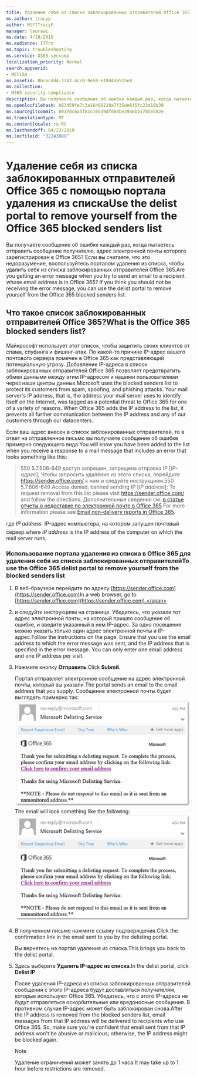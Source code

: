 ```yaml
---
title: Удаление себя из списка заблокированных отправителей Office 365 с помощью портала удаления из списка
ms.author: tracyp
author: MSFTTracyP
manager: laurawi
ms.date: 4/18/2016
ms.audience: ITPro
ms.topic: troubleshooting
ms.service: O365-seccomp
localization_priority: Normal
search.appverid:
- MET150
ms.assetid: 0bcecdd4-3343-4cc0-9e58-e19d4de515e8
ms.collection:
- M365-security-compliance
description: Вы получаете сообщение об ошибке каждый раз, когда пытаетесь отправить сообщение получателю, адрес электронной почты которого зарегистрирован в Office 365? Если вы считаете, что это недоразумение, воспользуйтесь порталом удаления из списка, чтобы удалить себя из списка заблокированных отправителей Office 365.
ms.openlocfilehash: b63459fe7c3a16486210a7f35de6f5fc23a19b30
ms.sourcegitcommit: 0017dc6a5f81c165d9dfd88be39a6bb17856582e
ms.translationtype: MT
ms.contentlocale: ru-RU
ms.lasthandoff: 04/23/2019
ms.locfileid: "32243889"
---
```

# <a name="use-the-delist-portal-to-remove-yourself-from-the-office-365-blocked-senders-list"></a><span data-ttu-id="77530-104">Удаление себя из списка заблокированных отправителей Office 365 с помощью портала удаления из списка</span><span class="sxs-lookup"><span data-stu-id="77530-104">Use the delist portal to remove yourself from the Office 365 blocked senders list</span></span>

<span data-ttu-id="77530-p102">Вы получаете сообщение об ошибке каждый раз, когда пытаетесь отправить сообщение получателю, адрес электронной почты которого зарегистрирован в Office 365? Если вы считаете, что это недоразумение, воспользуйтесь порталом удаления из списка, чтобы удалить себя из списка заблокированных отправителей Office 365.</span><span class="sxs-lookup"><span data-stu-id="77530-p102">Are you getting an error message when you try to send an email to a recipient whose email address is in Office 365? If you think you should not be receiving the error message, you can use the delist portal to remove yourself from the Office 365 blocked senders list.</span></span>
  
## <a name="what-is-the-office-365-blocked-senders-list"></a><span data-ttu-id="77530-107">Что такое список заблокированных отправителей Office 365?</span><span class="sxs-lookup"><span data-stu-id="77530-107">What is the Office 365 blocked senders list?</span></span>

<span data-ttu-id="77530-p103">Майкрософт использует этот список, чтобы защитить своих клиентов от спама, спуфинга и фишинг-атак. По какой-то причине IP-адрес вашего почтового сервера помечен в Office 365 как представляющий потенциальную угрозу. Добавление IP-адреса в список заблокированных отправителей Office 365 позволяет предотвратить обмен данными между этим IP-адресом и нашими пользователями через наши центры данных.</span><span class="sxs-lookup"><span data-stu-id="77530-p103">Microsoft uses the blocked senders list to protect its customers from spam, spoofing, and phishing attacks. Your mail server's IP address, that is, the address your mail server uses to identify itself on the Internet, was tagged as a potential threat to Office 365 for one of a variety of reasons. When Office 365 adds the IP address to the list, it prevents all further communication between the IP address and any of our customers through our datacenters.</span></span>
  
<span data-ttu-id="77530-111">Если ваш адрес внесен в список заблокированных отправителей, то в ответ на отправленное письмо вы получаете сообщение об ошибке примерно следующего вида:</span><span class="sxs-lookup"><span data-stu-id="77530-111">You will know you have been added to the list when you receive a response to a mail message that includes an error that looks something like this:</span></span>
  
> <span data-ttu-id="77530-112">550 5.7.606-649 доступ запрещен, запрещена отправка IP [_IP-адрес_]; Чтобы запросить удаление из этого списка, перейдите https://sender.office.com/ к ним и следуйте инструкциям.</span><span class="sxs-lookup"><span data-stu-id="77530-112">550 5.7.606-649 Access denied, banned sending IP [_IP address_]; To request removal from this list please visit https://sender.office.com/ and follow the directions.</span></span> <span data-ttu-id="77530-113">Дополнительные сведения см. [в статье отчеты о недоставке по электронной почте в Office 365](http://go.microsoft.com/fwlink/?LinkID=526653).</span><span class="sxs-lookup"><span data-stu-id="77530-113">For more information please see [Email non-delivery reports in Office 365](http://go.microsoft.com/fwlink/?LinkID=526653).</span></span>
  
<span data-ttu-id="77530-114">где  _IP address_  IP-адрес компьютера, на котором запущен почтовый сервер.</span><span class="sxs-lookup"><span data-stu-id="77530-114">where  _IP address_ is the IP address of the computer on which the mail server runs.</span></span> 
  
### <a name="to-use-the-office-365-delist-portal-to-remove-yourself-from-the-blocked-senders-list"></a><span data-ttu-id="77530-115">Использование портала удаления из списка в Office 365 для удаления себя из списка заблокированных отправителей</span><span class="sxs-lookup"><span data-stu-id="77530-115">To use the Office 365 delist portal to remove yourself from the blocked senders list</span></span>

1. <span data-ttu-id="77530-116">В веб-браузере перейдите по адресу [https://sender.office.com](https://sender.office.com)</span><span class="sxs-lookup"><span data-stu-id="77530-116">In a web browser, go to [https://sender.office.com](https://sender.office.com).</span></span>
    
2. <span data-ttu-id="77530-p105">и следуйте инструкциям на странице. Убедитесь, что указали тот адрес электронной почты, на который пришло сообщение об ошибке, и введите указанный в нем IP-адрес. За одно посещение можно указать только один адрес электронной почты и IP-адрес.</span><span class="sxs-lookup"><span data-stu-id="77530-p105">Follow the instructions on the page. Ensure that you use the email address to which the error message was sent, and the IP address that is specified in the error message. You can only enter one email address and one IP address per visit.</span></span>
    
3. <span data-ttu-id="77530-120">Нажмите кнопку **Отправить**.</span><span class="sxs-lookup"><span data-stu-id="77530-120">Click **Submit**.</span></span>
    
    <span data-ttu-id="77530-121">Портал отправляет электронное сообщение на адрес электронной почты, который вы указали.</span><span class="sxs-lookup"><span data-stu-id="77530-121">The portal sends an email to the email address that you supply.</span></span> <span data-ttu-id="77530-122">Сообщение электронной почты будет выглядеть примерно так: ![снимок экрана, полученный при отсылке запроса через портал рассписка](media/bf13e4f7-f68c-4e46-baa7-b6ab4cfc13f3.png)</span><span class="sxs-lookup"><span data-stu-id="77530-122">The email will look something like the following: ![Screenshot of email received when you submit a request through the delist portal](media/bf13e4f7-f68c-4e46-baa7-b6ab4cfc13f3.png)</span></span>
  
4. <span data-ttu-id="77530-123">В полученном письме нажмите ссылку подтверждения.</span><span class="sxs-lookup"><span data-stu-id="77530-123">Click the confirmation link in the email sent to you by the delisting portal.</span></span>
    
    <span data-ttu-id="77530-124">Вы вернетесь на портал удаления из списка.</span><span class="sxs-lookup"><span data-stu-id="77530-124">This brings you back to the delist portal.</span></span>
    
5. <span data-ttu-id="77530-125">Здесь выберите **Удалить IP-адрес из списка**.</span><span class="sxs-lookup"><span data-stu-id="77530-125">In the delist portal, click **Delist IP**.</span></span>
    
    <span data-ttu-id="77530-p107">После удаления IP-адреса из списка заблокированных отправителей сообщения с этого IP-адреса будут доставляться получателям, которые используют Office 365. Убедитесь, что с этого IP-адреса не будут отправляться оскорбительные или вредоносные сообщения. В противном случае IP-адрес может быть заблокирован снова.</span><span class="sxs-lookup"><span data-stu-id="77530-p107">After the IP address is removed from the blocked senders list, email messages from that IP address will be delivered to recipients who use Office 365. So, make sure you're confident that email sent from that IP address won't be abusive or malicious; otherwise, the IP address might be blocked again.</span></span>
    
    > [!NOTE]
    > <span data-ttu-id="77530-128">Удаление ограничений может занять до 1 часа.</span><span class="sxs-lookup"><span data-stu-id="77530-128">It may take up to 1 hour before restrictions are removed.</span></span>
